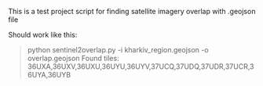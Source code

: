 This is a test project script for finding satellite imagery overlap with .geojson file


Should work like this:
>python sentinel2overlap.py -i kharkiv_region.geojson -o overlap.geojson
>Found tiles: 36UXA,36UXV,36UXU,36UYU,36UYV,37UCQ,37UDQ,37UDR,37UCR,36UYA,36UYB

